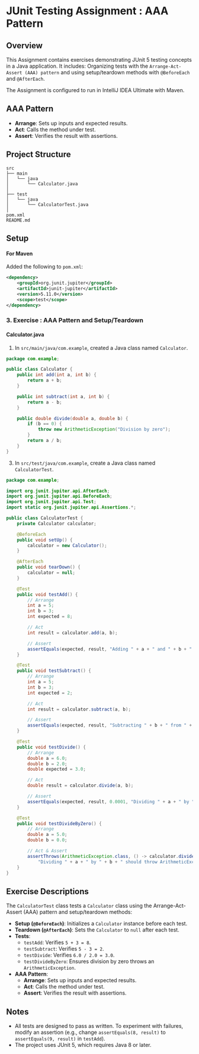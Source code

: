 # JUnit Testing Assignment : AAA Pattern

## Overview
This Assignment contains exercises demonstrating JUnit 5 testing concepts in a Java application. It includes: Organizing tests with the `Arrange-Act-Assert (AAA) pattern` and using setup/teardown methods with `@BeforeEach` and `@AfterEach`.

The Assignment is configured to run in IntelliJ IDEA Ultimate with Maven.

## AAA Pattern
  - **Arrange**: Sets up inputs and expected results.
  - **Act**: Calls the method under test.
  - **Assert**: Verifies the result with assertions.



## Project Structure
```
src
├── main
│   └── java
│       └── Calculator.java
│           
├── test
│   └── java
│       └── CalculatorTest.java
│           
pom.xml 
README.md
```

## Setup 

#### For Maven
Added the following to `pom.xml`:
```xml
<dependency>
    <groupId>org.junit.jupiter</groupId>
    <artifactId>junit-jupiter</artifactId>
    <version>5.11.0</version>
    <scope>test</scope>
</dependency>
```


### 3. Exercise : AAA Pattern and Setup/Teardown

#### Calculator.java
1. In `src/main/java/com.example`, created a Java class named `Calculator`.


```java
package com.example;

public class Calculator {
    public int add(int a, int b) {
        return a + b;
    }

    public int subtract(int a, int b) {
        return a - b;
    }

    public double divide(double a, double b) {
        if (b == 0) {
            throw new ArithmeticException("Division by zero");
        }
        return a / b;
    }
}
```

3. In `src/test/java/com.example`, create a Java class named `CalculatorTest`.

```java
package com.example;

import org.junit.jupiter.api.AfterEach;
import org.junit.jupiter.api.BeforeEach;
import org.junit.jupiter.api.Test;
import static org.junit.jupiter.api.Assertions.*;

public class CalculatorTest {
    private Calculator calculator;

    @BeforeEach
    public void setUp() {
        calculator = new Calculator();
    }

    @AfterEach
    public void tearDown() {
        calculator = null;
    }

    @Test
    public void testAdd() {
        // Arrange
        int a = 5;
        int b = 3;
        int expected = 8;

        // Act
        int result = calculator.add(a, b);

        // Assert
        assertEquals(expected, result, "Adding " + a + " and " + b + " should equal " + expected);
    }

    @Test
    public void testSubtract() {
        // Arrange
        int a = 5;
        int b = 3;
        int expected = 2;

        // Act
        int result = calculator.subtract(a, b);

        // Assert
        assertEquals(expected, result, "Subtracting " + b + " from " + a + " should equal " + expected);
    }

    @Test
    public void testDivide() {
        // Arrange
        double a = 6.0;
        double b = 2.0;
        double expected = 3.0;

        // Act
        double result = calculator.divide(a, b);

        // Assert
        assertEquals(expected, result, 0.0001, "Dividing " + a + " by " + b + " should equal " + expected);
    }

    @Test
    public void testDivideByZero() {
        // Arrange
        double a = 5.0;
        double b = 0.0;

        // Act & Assert
        assertThrows(ArithmeticException.class, () -> calculator.divide(a, b), 
            "Dividing " + a + " by " + b + " should throw ArithmeticException");
    }
}
```

## Exercise Descriptions

The `CalculatorTest` class tests a `Calculator` class using the Arrange-Act-Assert (AAA) pattern and setup/teardown methods:
- **Setup (`@BeforeEach`)**: Initializes a `Calculator` instance before each test.
- **Teardown (`@AfterEach`)**: Sets the `Calculator` to `null` after each test.
- **Tests**:
  - `testAdd`: Verifies `5 + 3 = 8`.
  - `testSubtract`: Verifies `5 - 3 = 2`.
  - `testDivide`: Verifies `6.0 / 2.0 = 3.0`.
  - `testDivideByZero`: Ensures division by zero throws an `ArithmeticException`.
- **AAA Pattern**:
  - **Arrange**: Sets up inputs and expected results.
  - **Act**: Calls the method under test.
  - **Assert**: Verifies the result with assertions.

## Notes
- All tests are designed to pass as written. To experiment with failures, modify an assertion (e.g., change `assertEquals(8, result)` to `assertEquals(9, result)` in `testAdd`).
- The project uses JUnit 5, which requires Java 8 or later.
